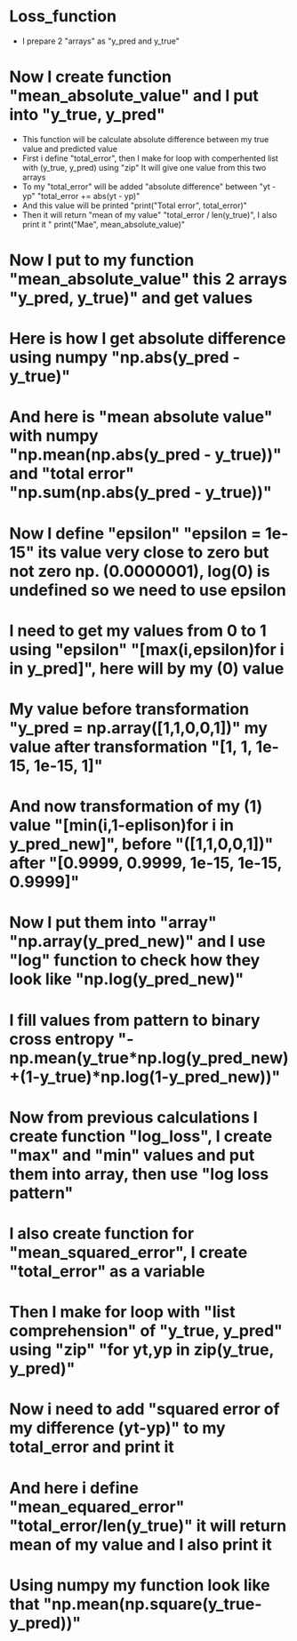 # Loss_function
* I prepare 2 "arrays" as "y_pred and y_true" 

# Now I create function "mean_absolute_value" and I put into "y_true, y_pred"
* This function will be calculate absolute difference between my true value and predicted value
* First i define "total_error", then I make for loop with comperhented list with (y_true, y_pred) using "zip" It will give one value from this two arrays 
* To my "total_error" will be added "absolute difference" between "yt - yp" "total_error += abs(yt - yp)"
* And this value will be printed "print("Total error", total_error)" 
* Then it will return "mean of my value" "total_error / len(y_true)", I also print it " print("Mae", mean_absolute_value)"

# Now I put to my function "mean_absolute_value" this 2 arrays "y_pred, y_true)" and get values 
# Here is how I get absolute difference using numpy "np.abs(y_pred - y_true)"
# And here is "mean absolute value" with numpy "np.mean(np.abs(y_pred - y_true))" and "total error" "np.sum(np.abs(y_pred - y_true))"
# Now I define "epsilon" "epsilon = 1e-15" its value very close to zero but not zero np. (0.0000001), log(0) is undefined so we need to use epsilon
# I need to get my values from 0 to 1 using "epsilon" "[max(i,epsilon)for i in y_pred]", here will by my (0) value 
# My value before transformation "y_pred = np.array([1,1,0,0,1])" my value after transformation "[1, 1, 1e-15, 1e-15, 1]" 
# And now transformation of my (1) value "[min(i,1-eplison)for i in y_pred_new]", before "([1,1,0,0,1])" after "[0.9999, 0.9999, 1e-15, 1e-15, 0.9999]"
# Now I put them into "array" "np.array(y_pred_new)" and I use "log" function to check how they look like "np.log(y_pred_new)"
# I fill values from pattern to binary cross entropy "-np.mean(y_true*np.log(y_pred_new)+(1-y_true)*np.log(1-y_pred_new))"
# Now from previous calculations I create function "log_loss", I create "max" and "min" values and put them into array, then use "log loss pattern"
# I also create function for "mean_squared_error", I create "total_error" as a variable 
# Then I make for loop with "list comprehension" of "y_true, y_pred" using "zip" "for yt,yp in zip(y_true, y_pred)"
# Now i need to add "squared error of my difference (yt-yp)" to my total_error and print it 
# And here i define "mean_equared_error" "total_error/len(y_true)" it will return mean of my value and I also print it 
# Using numpy my function look like that "np.mean(np.square(y_true-y_pred))"
